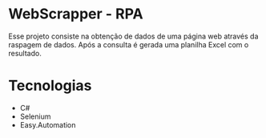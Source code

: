 # WebScrapper - RPA
Esse projeto consiste na obtenção de dados de uma página web através da raspagem de dados. Após a consulta é gerada uma planilha Excel com o resultado. 

# Tecnologias
- C#
- Selenium
- Easy.Automation
  
